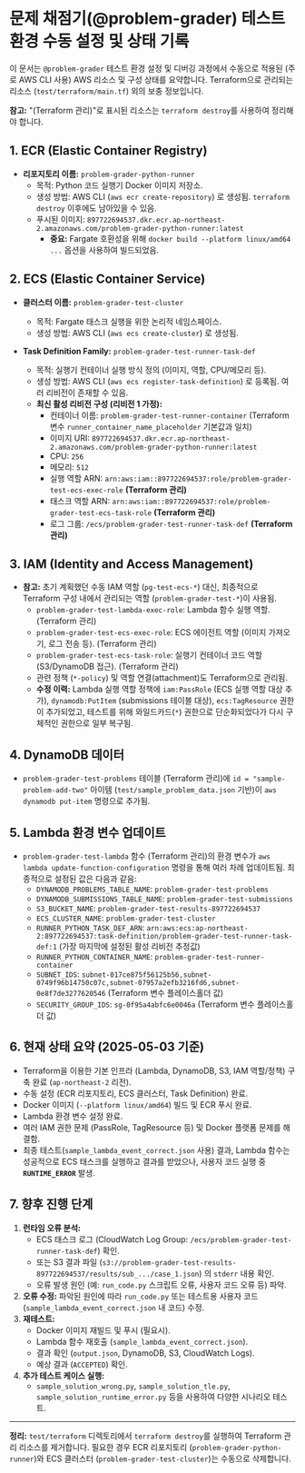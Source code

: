 # 문제 채점기(@problem-grader) 테스트 환경 수동 설정 및 상태 기록

이 문서는 `@problem-grader` 테스트 환경 설정 및 디버깅 과정에서 수동으로 적용된 (주로 AWS CLI 사용) AWS 리소스 및 구성 상태를 요약합니다. Terraform으로 관리되는 리소스 (`test/terraform/main.tf`) 외의 보충 정보입니다.

**참고:** "(Terraform 관리)"로 표시된 리소스는 `terraform destroy`를 사용하여 정리해야 합니다.

## 1. ECR (Elastic Container Registry)

- **리포지토리 이름:** `problem-grader-python-runner`
  - 목적: Python 코드 실행기 Docker 이미지 저장소.
  - 생성 방법: AWS CLI (`aws ecr create-repository`) 로 생성됨. `terraform destroy` 이후에도 남아있을 수 있음.
  - 푸시된 이미지: `897722694537.dkr.ecr.ap-northeast-2.amazonaws.com/problem-grader-python-runner:latest`
    - **중요:** Fargate 호환성을 위해 `docker build --platform linux/amd64 ...` 옵션을 사용하여 빌드되었음.

## 2. ECS (Elastic Container Service)

- **클러스터 이름:** `problem-grader-test-cluster`

  - 목적: Fargate 태스크 실행을 위한 논리적 네임스페이스.
  - 생성 방법: AWS CLI (`aws ecs create-cluster`) 로 생성됨.

- **Task Definition Family:** `problem-grader-test-runner-task-def`
  - 목적: 실행기 컨테이너 실행 방식 정의 (이미지, 역할, CPU/메모리 등).
  - 생성 방법: AWS CLI (`aws ecs register-task-definition`) 로 등록됨. 여러 리비전이 존재할 수 있음.
  - **최신 활성 리비전 구성 (리비전 1 가정):**
    - 컨테이너 이름: `problem-grader-test-runner-container` (Terraform 변수 `runner_container_name_placeholder` 기본값과 일치)
    - 이미지 URI: `897722694537.dkr.ecr.ap-northeast-2.amazonaws.com/problem-grader-python-runner:latest`
    - CPU: `256`
    - 메모리: `512`
    - 실행 역할 ARN: `arn:aws:iam::897722694537:role/problem-grader-test-ecs-exec-role` **(Terraform 관리)**
    - 태스크 역할 ARN: `arn:aws:iam::897722694537:role/problem-grader-test-ecs-task-role` **(Terraform 관리)**
    - 로그 그룹: `/ecs/problem-grader-test-runner-task-def` **(Terraform 관리)**

## 3. IAM (Identity and Access Management)

- **참고:** 초기 계획했던 수동 IAM 역할 (`pg-test-ecs-*`) 대신, 최종적으로 Terraform 구성 내에서 관리되는 역할 (`problem-grader-test-*`)이 사용됨.
  - `problem-grader-test-lambda-exec-role`: Lambda 함수 실행 역할. (Terraform 관리)
  - `problem-grader-test-ecs-exec-role`: ECS 에이전트 역할 (이미지 가져오기, 로그 전송 등). (Terraform 관리)
  - `problem-grader-test-ecs-task-role`: 실행기 컨테이너 코드 역할 (S3/DynamoDB 접근). (Terraform 관리)
  - 관련 정책 (`*-policy`) 및 역할 연결(attachment)도 Terraform으로 관리됨.
  - **수정 이력:** Lambda 실행 역할 정책에 `iam:PassRole` (ECS 실행 역할 대상 추가), `dynamodb:PutItem` (submissions 테이블 대상), `ecs:TagResource` 권한이 추가되었고, 테스트를 위해 와일드카드(`*`) 권한으로 단순화되었다가 다시 구체적인 권한으로 일부 복구됨.

## 4. DynamoDB 데이터

- `problem-grader-test-problems` 테이블 (Terraform 관리)에 `id = "sample-problem-add-two"` 아이템 (`test/sample_problem_data.json` 기반)이 `aws dynamodb put-item` 명령으로 추가됨.

## 5. Lambda 환경 변수 업데이트

- `problem-grader-test-lambda` 함수 (Terraform 관리)의 환경 변수가 `aws lambda update-function-configuration` 명령을 통해 여러 차례 업데이트됨. 최종적으로 설정된 값은 다음과 같음:
  - `DYNAMODB_PROBLEMS_TABLE_NAME`: `problem-grader-test-problems`
  - `DYNAMODB_SUBMISSIONS_TABLE_NAME`: `problem-grader-test-submissions`
  - `S3_BUCKET_NAME`: `problem-grader-test-results-897722694537`
  - `ECS_CLUSTER_NAME`: `problem-grader-test-cluster`
  - `RUNNER_PYTHON_TASK_DEF_ARN`: `arn:aws:ecs:ap-northeast-2:897722694537:task-definition/problem-grader-test-runner-task-def:1` (가장 마지막에 설정된 활성 리비전 추정값)
  - `RUNNER_PYTHON_CONTAINER_NAME`: `problem-grader-test-runner-container`
  - `SUBNET_IDS`: `subnet-017ce875f56125b56,subnet-0749f96b14750c07c,subnet-07957a2efb3216fd6,subnet-0e8f7de3277620546` (Terraform 변수 플레이스홀더 값)
  - `SECURITY_GROUP_IDS`: `sg-0f95a4abfc6e0046a` (Terraform 변수 플레이스홀더 값)

## 6. 현재 상태 요약 (2025-05-03 기준)

- Terraform을 이용한 기본 인프라 (Lambda, DynamoDB, S3, IAM 역할/정책) 구축 완료 (`ap-northeast-2` 리전).
- 수동 설정 (ECR 리포지토리, ECS 클러스터, Task Definition) 완료.
- Docker 이미지 (`--platform linux/amd64`) 빌드 및 ECR 푸시 완료.
- Lambda 환경 변수 설정 완료.
- 여러 IAM 권한 문제 (PassRole, TagResource 등) 및 Docker 플랫폼 문제를 해결함.
- 최종 테스트(`sample_lambda_event_correct.json` 사용) 결과, Lambda 함수는 성공적으로 ECS 태스크를 실행하고 결과를 받았으나, 사용자 코드 실행 중 **`RUNTIME_ERROR`** 발생.

## 7. 향후 진행 단계

1.  **런타임 오류 분석:**
    - ECS 태스크 로그 (CloudWatch Log Group: `/ecs/problem-grader-test-runner-task-def`) 확인.
    - 또는 S3 결과 파일 (`s3://problem-grader-test-results-897722694537/results/sub_.../case_1.json`) 의 `stderr` 내용 확인.
    - 오류 발생 원인 (예: `run_code.py` 스크립트 오류, 사용자 코드 오류 등) 파악.
2.  **오류 수정:** 파악된 원인에 따라 `run_code.py` 또는 테스트용 사용자 코드 (`sample_lambda_event_correct.json` 내 코드) 수정.
3.  **재테스트:**
    - Docker 이미지 재빌드 및 푸시 (필요시).
    - Lambda 함수 재호출 (`sample_lambda_event_correct.json`).
    - 결과 확인 (`output.json`, DynamoDB, S3, CloudWatch Logs).
    - 예상 결과 (`ACCEPTED`) 확인.
4.  **추가 테스트 케이스 실행:**
    - `sample_solution_wrong.py`, `sample_solution_tle.py`, `sample_solution_runtime_error.py` 등을 사용하여 다양한 시나리오 테스트.

---

**정리:** `test/terraform` 디렉토리에서 `terraform destroy`를 실행하여 Terraform 관리 리소스를 제거합니다. 필요한 경우 ECR 리포지토리 (`problem-grader-python-runner`)와 ECS 클러스터 (`problem-grader-test-cluster`)는 수동으로 삭제합니다.
